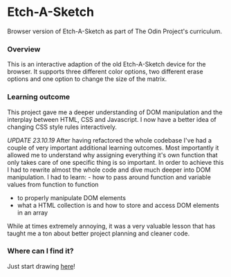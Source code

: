 # Etch-A-Sketch
Browser version of Etch-A-Sketch as part of The Odin Project's curriculum.

### Overview

This is an interactive adaption of the old Etch-A-Sketch device for the browser. It supports three different color options,
two different erase options and one option to change the size of the matrix. 

### Learning outcome

This project gave me a deeper understanding of DOM manipulation and the interplay between HTML, CSS and Javascript. I now have
a better idea of changing CSS style rules interactively. 

_UPDATE 23.10.19_
After having refactored the whole codebase I've had a couple of very important additional learning outcomes. Most importantly it allowed me to understand why assigning everything it's own function that only takes care of one specific thing is so important. 
In order to achieve this I had to rewrite almost the whole code and dive much deeper into DOM manipulation. I had to learn:   - how to pass around function and variable values from function to function
- to properly manipulate DOM elements
- what a HTML collection is and how to store and access DOM elements in an array

While at times extremely annoying, it was a very valuable lesson that has taught me a ton about better project planning and cleaner code. 

### Where can I find it?
Just start drawing [here](https://pparmin.github.io/Etch-A-Sketch/)!
